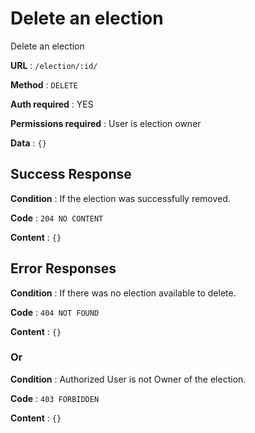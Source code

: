 # Delete an election

Delete an election

**URL** : `/election/:id/`

**Method** : `DELETE`

**Auth required** : YES

**Permissions required** : User is election owner

**Data** : `{}`

## Success Response

**Condition** : If the election was successfully removed.

**Code** : `204 NO CONTENT`

**Content** : `{}`

## Error Responses

**Condition** : If there was no election available to delete.

**Code** : `404 NOT FOUND`

**Content** : `{}`

### Or

**Condition** : Authorized User is not Owner of the election.

**Code** : `403 FORBIDDEN`

**Content** : `{}`